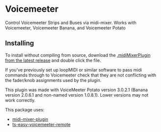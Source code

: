 # Voicemeeter

Control Voicemeeter Strips and Buses via midi-mixer. Works with Voicemeeter, Voicemeeter Banana, and Voicemeeter Potato


## Installing
To install without compiling from source, download the [.midiMixerPlugin from the latest release](https://github.com/Jaggernaut555/midi-mixer-voicemeeter/releases) and double click the file.

If you've previously set up loopMIDI or similar software to pass midi commands through to Voicemeeter check that they are not conflicting with the fader/knob assignments used by the plugin.

This plugin was made with VoiceMeeter Potato version 3.0.2.1 (Banana version 2.0.6.1 and non-named version 1.0.8.1). Lower versions may not work correctly.


This package uses:
- [midi-mixer-plugin](https://github.com/midi-mixer/midi-mixer-plugin)
- [ts-easy-voicemeeter-remote](https://github.com/Jaggernaut555/ts-easy-voicemeeter-remote)
